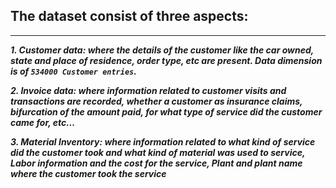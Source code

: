 ## The dataset consist of three aspects:

___

  ***_1. Customer data: where the details of the customer like the car owned, state and place
of residence, order type, etc are present. Data dimension is of `534000 Customer entries`._***

  ***_2. Invoice data: where information related to customer visits and transactions are
recorded, whether a customer as insurance claims, bifurcation of the amount paid, for
what type of service did the customer came for, etc..._***

***_3. Material Inventory: where information related to what kind of service did the
customer took and what kind of material was used to service, Labor information
and the cost for the service, Plant and plant name where the customer took the service_***

